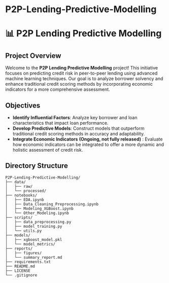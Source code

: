 # P2P-Lending-Predictive-Modelling

# 📊 P2P Lending Predictive Modelling

## Project Overview
Welcome to the **P2P Lending Predictive Modelling** project! This initiative focuses on predicting credit risk in peer-to-peer lending using advanced machine learning techniques. Our goal is to analyze borrower solvency and enhance traditional credit scoring methods by incorporating economic indicators for a more comprehensive assessment.

## Objectives
- **Identify Influential Factors**: Analyze key borrower and loan characteristics that impact loan performance.
- **Develop Predictive Models**: Construct models that outperform traditional credit scoring methods in accuracy and adaptability.
- **Integrate Economic Indicators** __(Ongoing, not fully released)__ : Evaluate how economic indicators can be integrated to offer a more dynamic and holistic assessment of credit risk.

## Directory Structure
```plaintext
P2P-Lending-Predictive-Modelling/
├── data/
│   ├── raw/
│   └── processed/
├── notebooks/
│   ├── EDA.ipynb
│   ├── Data_Cleaning_Preprocessing.ipynb
│   ├── Modeling_XGBoost.ipynb
│   └── Other_Modeling.ipynb
├── scripts/
│   ├── data_preprocessing.py
│   ├── model_training.py
│   └── utils.py
├── models/
│   ├── xgboost_model.pkl
│   └── model_metrics/
├── reports/
│   ├── figures/
│   └── summary_report.md
├── requirements.txt
├── README.md
├── LICENSE
└── .gitignore
